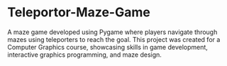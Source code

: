 # Teleportor-Maze-Game
A maze game developed using Pygame where players navigate through mazes using teleporters to reach the goal. This project was created for a Computer Graphics course, showcasing skills in game development, interactive graphics programming, and maze design.
